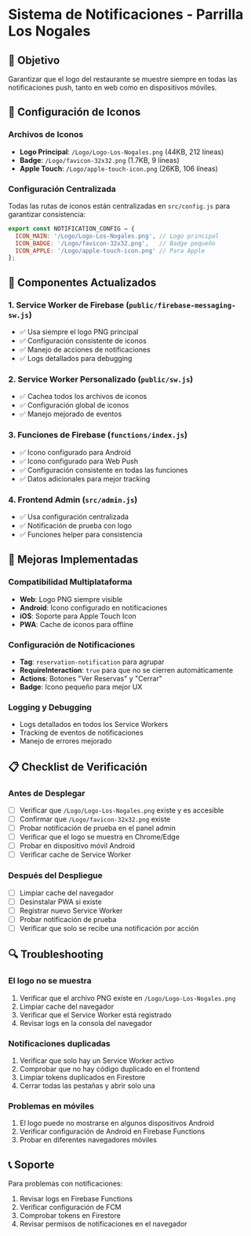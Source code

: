 # Sistema de Notificaciones - Parrilla Los Nogales

## 🎯 Objetivo
Garantizar que el logo del restaurante se muestre siempre en todas las notificaciones push, tanto en web como en dispositivos móviles.

## 📱 Configuración de Iconos

### Archivos de Iconos
- **Logo Principal**: `/Logo/Logo-Los-Nogales.png` (44KB, 212 líneas)
- **Badge**: `/Logo/favicon-32x32.png` (1.7KB, 9 líneas)
- **Apple Touch**: `/Logo/apple-touch-icon.png` (26KB, 106 líneas)

### Configuración Centralizada
Todas las rutas de iconos están centralizadas en `src/config.js` para garantizar consistencia:

```javascript
export const NOTIFICATION_CONFIG = {
  ICON_MAIN: '/Logo/Logo-Los-Nogales.png', // Logo principal
  ICON_BADGE: '/Logo/favicon-32x32.png',   // Badge pequeño
  ICON_APPLE: '/Logo/apple-touch-icon.png' // Para Apple
};
```

## 🔧 Componentes Actualizados

### 1. Service Worker de Firebase (`public/firebase-messaging-sw.js`)
- ✅ Usa siempre el logo PNG principal
- ✅ Configuración consistente de iconos
- ✅ Manejo de acciones de notificaciones
- ✅ Logs detallados para debugging

### 2. Service Worker Personalizado (`public/sw.js`)
- ✅ Cachea todos los archivos de iconos
- ✅ Configuración global de iconos
- ✅ Manejo mejorado de eventos

### 3. Funciones de Firebase (`functions/index.js`)
- ✅ Icono configurado para Android
- ✅ Icono configurado para Web Push
- ✅ Configuración consistente en todas las funciones
- ✅ Datos adicionales para mejor tracking

### 4. Frontend Admin (`src/admin.js`)
- ✅ Usa configuración centralizada
- ✅ Notificación de prueba con logo
- ✅ Funciones helper para consistencia

## 🚀 Mejoras Implementadas

### Compatibilidad Multiplataforma
- **Web**: Logo PNG siempre visible
- **Android**: Icono configurado en notificaciones
- **iOS**: Soporte para Apple Touch Icon
- **PWA**: Cache de iconos para offline

### Configuración de Notificaciones
- **Tag**: `reservation-notification` para agrupar
- **RequireInteraction**: `true` para que no se cierren automáticamente
- **Actions**: Botones "Ver Reservas" y "Cerrar"
- **Badge**: Icono pequeño para mejor UX

### Logging y Debugging
- Logs detallados en todos los Service Workers
- Tracking de eventos de notificaciones
- Manejo de errores mejorado

## 📋 Checklist de Verificación

### Antes de Desplegar
- [ ] Verificar que `/Logo/Logo-Los-Nogales.png` existe y es accesible
- [ ] Confirmar que `/Logo/favicon-32x32.png` existe
- [ ] Probar notificación de prueba en el panel admin
- [ ] Verificar que el logo se muestra en Chrome/Edge
- [ ] Probar en dispositivo móvil Android
- [ ] Verificar cache de Service Worker

### Después del Despliegue
- [ ] Limpiar cache del navegador
- [ ] Desinstalar PWA si existe
- [ ] Registrar nuevo Service Worker
- [ ] Probar notificación de prueba
- [ ] Verificar que solo se recibe una notificación por acción

## 🔍 Troubleshooting

### El logo no se muestra
1. Verificar que el archivo PNG existe en `/Logo/Logo-Los-Nogales.png`
2. Limpiar cache del navegador
3. Verificar que el Service Worker está registrado
4. Revisar logs en la consola del navegador

### Notificaciones duplicadas
1. Verificar que solo hay un Service Worker activo
2. Comprobar que no hay código duplicado en el frontend
3. Limpiar tokens duplicados en Firestore
4. Cerrar todas las pestañas y abrir solo una

### Problemas en móviles
1. El logo puede no mostrarse en algunos dispositivos Android
2. Verificar configuración de Android en Firebase Functions
3. Probar en diferentes navegadores móviles

## 📞 Soporte
Para problemas con notificaciones:
1. Revisar logs en Firebase Functions
2. Verificar configuración de FCM
3. Comprobar tokens en Firestore
4. Revisar permisos de notificaciones en el navegador 